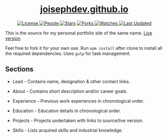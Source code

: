 <div align = "center">

<h1><a href="https://joisephdev.github.io/joisephdev.github.io">joisephdev.github.io</a></h1>

<a href="https://github.com/joisephdev/joisephdev.github.io/blob/main/LICENSE">
<img alt="License" src="https://img.shields.io/github/license/joisephdev/joisephdev.github.io?style=flat&color=eee&label="> </a>

<a href="https://github.com/joisephdev/joisephdev.github.io/graphs/contributors">
<img alt="People" src="https://img.shields.io/github/contributors/joisephdev/joisephdev.github.io?style=flat&color=ffaaf2&label=People"> </a>

<a href="https://github.com/joisephdev/joisephdev.github.io/stargazers">
<img alt="Stars" src="https://img.shields.io/github/stars/joisephdev/joisephdev.github.io?style=flat&color=98c379&label=Stars"></a>

<a href="https://github.com/joisephdev/joisephdev.github.io/network/members">
<img alt="Forks" src="https://img.shields.io/github/forks/joisephdev/joisephdev.github.io?style=flat&color=66a8e0&label=Forks"> </a>

<a href="https://github.com/joisephdev/joisephdev.github.io/watchers">
<img alt="Watches" src="https://img.shields.io/github/watchers/joisephdev/joisephdev.github.io?style=flat&color=f5d08b&label=Watches"> </a>

<a href="https://github.com/joisephdev/joisephdev.github.io/pulse">
<img alt="Last Updated" src="https://img.shields.io/github/last-commit/joisephdev/joisephdev.github.io?style=flat&color=e06c75&label="> </a>

</div>

This is the source for my personal portfolio site of the same name.
[Live version](https://joisephdev.github.io)

Feel free to fork it for your own use.
Run `npm install` after clone to install all the required dependencies. Uses `gulp` for task management.

## Sections

- Lead - Contains name, designation & other contact links.

- About - Contains short description and/or career goals.

- Experience - Previous work experiences in chronological order.

- Education - Education details in chronological order.

- Projects - Projects undertaken with links to source/live version.

- Skills - Lists acquired skills and industrial knowledge.
